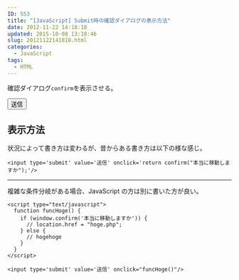 ```yaml
---
ID: 553
title: "[JavaScript] Submit時の確認ダイアログの表示方法"
date: 2012-11-22 14:18:18
updated: 2015-10-08 13:18:46
slug: 20121122141818.html
categories:
  - JavaScript
tags:
  - HTML
---
```


確認ダイアログ<code>confirm</code>を表示させる。

<div class="sandbox"><input type='button' value='送信' onclick='return confirm("本当に移動しますか");' class="btn btn-info"/></div>
<!--more-->
<h2>表示方法</h2>
状況によって書き方は変わるが、昔からある書き方は以下の様な感じ。

<pre class="language-html"><code>&lt;input type='submit' value='送信' onclick='return confirm(&quot;本当に移動しますか&quot;);'/&gt;</code></pre>

<hr>

複雑な条件分岐がある場合、JavaScript の方は別に書いた方が良い。

<pre class="language-html"><code>&lt;script type=&quot;text/javascript&quot;&gt;
  function funcHoge() {
    if (window.confirm('本当に移動しますか')) {
      // location.href = &quot;hoge.php&quot;;
    } else {
      // hogehoge
    }
  }
&lt;/script&gt;

&lt;input type='submit' value='送信' onclick=&quot;funcHoge()&quot;/&gt;</code></pre>
